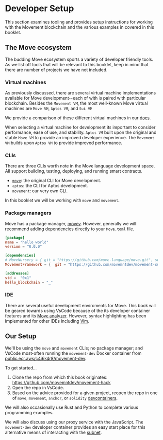 # Developer Setup
This section examines tooling and provides setup instructions for working with the Movement blockchain and the various examples in covered in this booklet.

## The Move ecosystem
The budding Move ecosystem sports a variety of developer friendly tools. As we list off tools that will be relevant to this booklet, keep in mind that there are number of projects we have not included.

### Virtual machines
As previously discussed, there are several virtual machine implementations available for Move development--each of with is paired with particular blockchain. Besides the `Movement VM`, the most well-known Move virtual machines are `Move VM`, `Aptos VM`, and `Sui VM`

We provide a comparison of these different virtual machines in our [docs](https://docs.movementlabs.xyz/#what-is-move). 

When selecting a virtual machine for development its important to consider performance, ease of use, and stability. `Aptos VM` built upon the original and stable `Move VM` to provide an improved developer experience. The `Movement VM` builds upon `Aptos VM` to provide improved performance.

### CLIs
There are three CLIs worth note in the Move language development space. All support building, testing, deploying, and running smart contracts.
- [`move`](https://github.com/move-language/move/tree/main/language/tools/move-cli): the original CLI for Move development. 
- `aptos`: the CLI for Aptos development.
- `movement`: our very own CLI.

In this booklet we will be working with `move` and `movement`. 

### Package managers
Move has a package manager, [movey](https://www.movey.net/). However, generally we will recommend adding dependencies directly to your `Move.toml` file. 
```toml
[package]
name = "hello_world"
version = "0.0.0"

[dependencies]
# MoveNursery = { git = "https://github.com/move-language/move.git", subdir = "language/move-stdlib/nursery", rev = "main" }
MovementFramework = {  git = "https://github.com/movemntdev/movement-subnet.git", subdir = "vm/aptos-vm/aptos-move/aptos-framework", rev = "main" }

[addresses]
std =  "0x1"
hello_blockchain = "_"
```

### IDE
There are several useful development enviroments for Move. This book will be geared towards using VsCode because of the its developer container features and its [Move analyzer](https://marketplace.visualstudio.com/items?itemName=move.move-analyzer). However, syntax highlighting has been implemented for other IDEs including [Vim](https://github.com/rvmelkonian/move.vim).

## Our Setup
We'll be using the `move` and `movement` CLIs; no package manager; and VsCode most-often running the `movement-dev` Docker container from [public.ecr.aws/c4i6k4r8/movement-dev](public.ecr.aws/c4i6k4r8/movement-dev).

To get started...
1. Clone the repo from which this book originates: https://github.com/movemntdev/movement-hack
2. Open the repo in VsCode.
3. Based on the advice provided for a given project, reopen the repo in one of `move`, `movement`, `anchor`, or `solidity` [devcontainers](https://code.visualstudio.com/docs/devcontainers/containers).

We will also occasionally use Rust and Python to complete various programming examples.

We will also discuss using our proxy service with the JavaScript. The `movement-dev` developer container provides an easy start place for this alternative means of interacting with the [subnet](https://docs.movementlabs.xyz/develop/get-started/deploy-and-interact-with-contract).